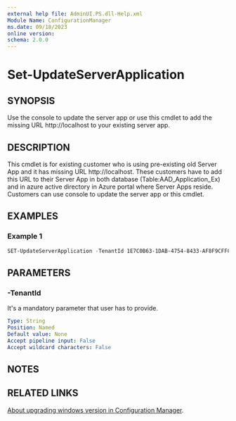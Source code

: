```yaml
---
external help file: AdminUI.PS.dll-Help.xml
Module Name: ConfigurationManager
ms.date: 09/18/2023
online version:
schema: 2.0.0
---
```


# Set-UpdateServerApplication

## SYNOPSIS

Use the console to update the server app or use this cmdlet to add the missing URL http://localhost to your existing server app.

## DESCRIPTION

This cmdlet is for existing customer who is using pre-existing old Server App and it has missing URL http://localhost. These customers have to add this URL to their Server App in both database (Table:AAD_Application_Ex) and in azure active directory in Azure portal where Server Apps reside. Customers can use console to update the server app or this cmdlet.

## EXAMPLES

### Example 1

```powershell
SET-UpdateServerApplication -TenantId 1E7C0B63-1DAB-4754-8433-AF8F9CFFCF38
```

## PARAMETERS

### -TenantId

It's a mandatory parameter that user has to provide.

```yaml
Type: String
Position: Named
Default value: None
Accept pipeline input: False
Accept wildcard characters: False
```

## NOTES

## RELATED LINKS

[About upgrading windows version in Configuration Manager](/mem/configmgr/compliance/deploy-use/upgrade-windows-version).
